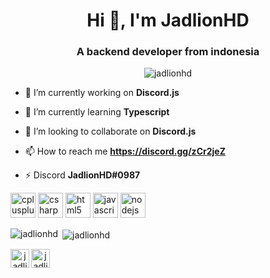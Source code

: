 <h1 align="center">Hi 👋, I'm JadlionHD</h1>
<h3 align="center">A backend developer from indonesia</h3>

<p align="center"> <img src="https://komarev.com/ghpvc/?username=jadlionhd" alt="jadlionhd" /> </p>

- 🔭 I’m currently working on **Discord.js**

- 🌱 I’m currently learning **Typescript**

- 👯 I’m looking to collaborate on **Discord.js**

- 📫 How to reach me **https://discord.gg/zCr2jeZ**

- ⚡ Discord **JadlionHD#0987**

<p align="left"><img src="https://devicons.github.io/devicon/devicon.git/icons/cplusplus/cplusplus-original.svg" alt="cplusplus" width="40" height="40"/> <img src="https://devicons.github.io/devicon/devicon.git/icons/csharp/csharp-original.svg" alt="csharp" width="40" height="40"/> <img src="https://devicons.github.io/devicon/devicon.git/icons/html5/html5-original-wordmark.svg" alt="html5" width="40" height="40"/> <img src="https://devicons.github.io/devicon/devicon.git/icons/javascript/javascript-original.svg" alt="javascript" width="40" height="40"/> <img src="https://devicons.github.io/devicon/devicon.git/icons/nodejs/nodejs-original-wordmark.svg" alt="nodejs" width="40" height="40"/></p><p><img align="left" src="https://github-readme-stats.vercel.app/api/top-langs/?username=jadlionhd&layout=compact&hide=html" alt="jadlionhd" /></p>

<p>&nbsp;<img align="center" src="https://github-readme-stats.vercel.app/api?username=jadlionhd&show_icons=true" alt="jadlionhd" /></p>

<p align="center">
<a href="https://instagram.com/jadlionhd" target="blank"><img align="left" src="https://cdn.jsdelivr.net/npm/simple-icons@3.0.1/icons/instagram.svg" alt="jadlionhd" height="30" width="30" /></a>
<a href="https://www.youtube.com/c/jadlionhd" target="blank"><img align="left" src="https://cdn.jsdelivr.net/npm/simple-icons@3.0.1/icons/youtube.svg" alt="jadlionhd" height="30" width="30" /></a>
</p>
